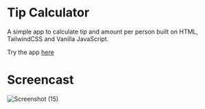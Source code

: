 # Tip Calculator
A simple app to calculate tip and amount per person built on HTML, TailwindCSS and Vanilla JavaScript.

Try the app [here](https://tip-calculator-by-ashu.netlify.app/)

# Screencast
![Screenshot (15)](https://user-images.githubusercontent.com/46455250/147934414-f000cb9b-66d5-460a-9ed6-fda3dd517d5b.png)
